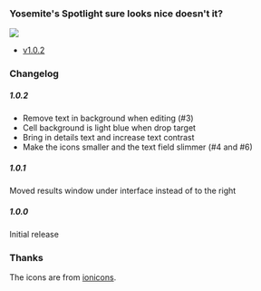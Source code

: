 ### Yosemite's Spotlight sure looks nice doesn't it?

![](https://github.com/mikker/YosemiteInterface-qsplugin/raw/master/screenshot-1.0.2.png)

* [v1.0.2](https://github.com/mikker/YosemiteInterface-qsplugin/blob/master/Yosemite-1.0.2.qsplugin.zip?raw=true)

### Changelog

##### 1.0.2

* Remove text in background when editing (#3)
* Cell background is light blue when drop target
* Bring in details text and increase text contrast
* Make the icons smaller and the text field slimmer (#4 and #6)

##### 1.0.1

Moved results window under interface instead of to the right

##### 1.0.0

Initial release

### Thanks

The icons are from [ionicons](http://ionicons.com).
